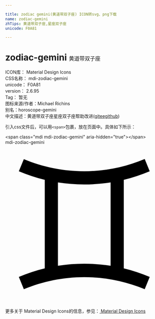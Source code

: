 ```yaml
---

title: zodiac gemini(黄道带双子座) ICON转svg、png下载
name: zodiac-gemini
zhTips: 黄道带双子座,星座双子座
unicode: F0A81

---
```


# zodiac-gemini  <small style="font-size: 60%;font-weight: 100">黄道带双子座</small>


<div class="detail-page">
<p>
<span>
ICON库：
<span class="badge-secondary badge">Material Design Icons</span> 
</span>
<br/>
<span>
CSS名称：
<span class="badge-secondary badge">mdi-zodiac-gemini</span> 
</span>
<br/>
<span>
unicode：
<span class="badge-secondary badge">F0A81</span> 
</span>
<br/>
<span>
version：
<span class="badge-secondary badge">2.6.95</span> 
</span>
<br/>
<span>Tag：
<span class="badge-light badge">暂无</span>
</span>
<br/>
<span>图标来源/作者：<span class="badge-light badge">Michael Richins</span></span> 
<br/>
<span>别名：<span class="badge-light badge">horoscope-gemini</span></span><br/><span class="zh-detail">中文描述：<span class="badge-primary badge">黄道带双子座</span><span class="badge-primary badge">星座双子座</span><span class="help-link"><span>帮助改进</span>(<a href="https://gitee.com/liuwave/icon-helper/edit/master/json/material/zodiac-gemini.json" target="_blank" rel="noopener noreferrer">gitee</a><a href="https://github.com/liuwave/icon-helper/edit/master/json/material/zodiac-gemini.json" target="_blank" rel="noopener noreferrer">github</a></span>)</span><br/>
</p>
</div>
<div class="alert alert-dark">
  <i class="mdi mdi-zodiac-gemini mdi-48px"></i>
  <i class="mdi mdi-zodiac-gemini mdi-36px"></i>
  <i class="mdi mdi-zodiac-gemini mdi-24px"></i>
  <i class="mdi mdi-zodiac-gemini mdi-18px"></i>
</div>
<div>
  <p>引入css文件后，可以用<code>&lt;span&gt;</code>包裹，放在页面中。具体如下所示：    
  </p>
  <div class="alert alert-primary" style="font-size: 14px">
    &lt;span class="mdi mdi-zodiac-gemini" aria-hidden="true"&gt;&lt;/span&gt;
    <copy-btn content='<span class="mdi mdi-zodiac-gemini" aria-hidden="true"></span>'></copy-btn>
  </div>
  <div class="alert alert-secondary">
    <i class="mdi mdi-zodiac-gemini"
    style="font-size: 24px"
    aria-hidden="true"></i> mdi-zodiac-gemini
    <copy-btn content="mdi-zodiac-gemini" btn-title="复制图标名称"></copy-btn>
  </div>
</div>
<div id="svg" class="svg-wrap">
<svg xmlns="http://www.w3.org/2000/svg" viewBox="0 0 24 24"><path d="M18,5.3C19.35,4.97 20.66,4.54 21.94,4L21.18,2.14C18.27,3.36 15.15,4 12,4C8.85,4 5.73,3.38 2.82,2.17L2.06,4C3.34,4.54 4.65,4.97 6,5.3V18.7C4.65,19.03 3.34,19.46 2.06,20L2.82,21.86C8.7,19.42 15.3,19.42 21.18,21.86L21.94,20C20.66,19.46 19.35,19.03 18,18.7V5.3M8,18.3V5.69C9.32,5.89 10.66,6 12,6C13.34,6 14.68,5.89 16,5.69V18.31C13.35,17.9 10.65,17.9 8,18.31V18.3Z" /></svg>
</div>
<detail full-name='mdi-zodiac-gemini'></detail>
    
<div><p>更多关于 Material Design Icons的信息，参见：<a target="_blank" href="https://iconhelper.cn/material.html"> Material Design Icons</a>
</p></div>
